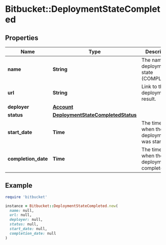 # Bitbucket::DeploymentStateCompleted

## Properties

| Name | Type | Description | Notes |
| ---- | ---- | ----------- | ----- |
| **name** | **String** | The name of deployment state (COMPLETED). | [optional] |
| **url** | **String** | Link to the deployment result. | [optional] |
| **deployer** | [**Account**](Account.md) |  | [optional] |
| **status** | [**DeploymentStateCompletedStatus**](DeploymentStateCompletedStatus.md) |  | [optional] |
| **start_date** | **Time** | The timestamp when the deployment was started. | [optional] |
| **completion_date** | **Time** | The timestamp when the deployment completed. | [optional] |

## Example

```ruby
require 'bitbucket'

instance = Bitbucket::DeploymentStateCompleted.new(
  name: null,
  url: null,
  deployer: null,
  status: null,
  start_date: null,
  completion_date: null
)
```

